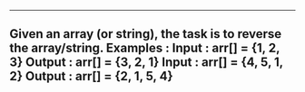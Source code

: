 ---------------------------------------------------------------------------------------------------
Given an array (or string), the task is to reverse the array/string.
Examples : 
Input  : arr[] = {1, 2, 3}
Output : arr[] = {3, 2, 1}
Input :  arr[] = {4, 5, 1, 2}
Output : arr[] = {2, 1, 5, 4}
---------------------------------------------------------------------------------------------------